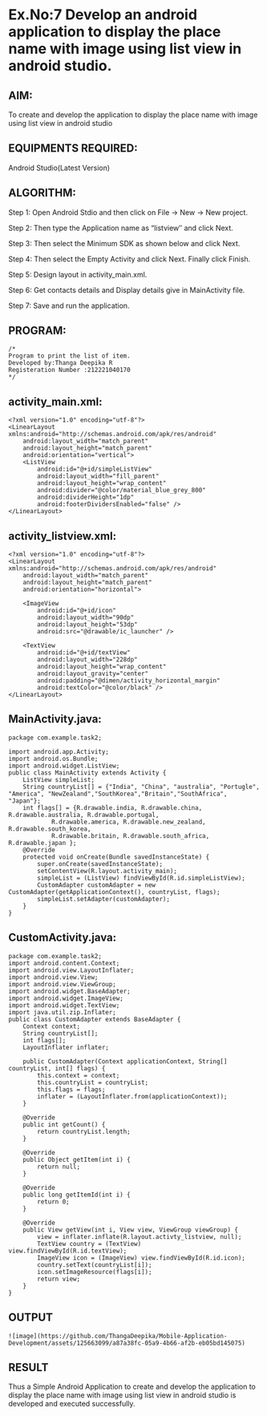 
# Ex.No:7 Develop an android application to display the place name with image using list view in android studio.


## AIM:

To create and develop the application to display the place name with image using list view in android studio

## EQUIPMENTS REQUIRED:

Android Studio(Latest Version)

## ALGORITHM:

Step 1: Open Android Stdio and then click on File -> New -> New project.

Step 2: Then type the Application name as “listview″ and click Next. 

Step 3: Then select the Minimum SDK as shown below and click Next.

Step 4: Then select the Empty Activity and click Next. Finally click Finish.

Step 5: Design layout in activity_main.xml.

Step 6: Get contacts details and Display details give in MainActivity file.

Step 7: Save and run the application.

## PROGRAM:
```
/*
Program to print the list of item.
Developed by:Thanga Deepika R
Registeration Number :212221040170
*/
```
## activity_main.xml:
```
<?xml version="1.0" encoding="utf-8"?>
<LinearLayout xmlns:android="http://schemas.android.com/apk/res/android"
    android:layout_width="match_parent"
    android:layout_height="match_parent"
    android:orientation="vertical">
    <ListView
        android:id="@+id/simpleListView"
        android:layout_width="fill_parent"
        android:layout_height="wrap_content"
        android:divider="@color/material_blue_grey_800"
        android:dividerHeight="1dp"
        android:footerDividersEnabled="false" />
</LinearLayout>
```
## activity_listview.xml:
```
<?xml version="1.0" encoding="utf-8"?>
<LinearLayout xmlns:android="http://schemas.android.com/apk/res/android"
    android:layout_width="match_parent"
    android:layout_height="match_parent"
    android:orientation="horizontal">

    <ImageView
        android:id="@+id/icon"
        android:layout_width="90dp"
        android:layout_height="53dp"
        android:src="@drawable/ic_launcher" />

    <TextView
        android:id="@+id/textView"
        android:layout_width="228dp"
        android:layout_height="wrap_content"
        android:layout_gravity="center"
        android:padding="@dimen/activity_horizontal_margin"
        android:textColor="@color/black" />
</LinearLayout>
```
## MainActivity.java:
```
package com.example.task2;

import android.app.Activity;
import android.os.Bundle;
import android.widget.ListView;
public class MainActivity extends Activity {
    ListView simpleList;
    String countryList[] = {"India", "China", "australia", "Portugle", "America", "NewZealand","SouthKorea","Britain","SouthAfrica", "Japan"};
    int flags[] = {R.drawable.india, R.drawable.china, R.drawable.australia, R.drawable.portugal,
            R.drawable.america, R.drawable.new_zealand, R.drawable.south_korea,
            R.drawable.britain, R.drawable.south_africa, R.drawable.japan };
    @Override
    protected void onCreate(Bundle savedInstanceState) {
        super.onCreate(savedInstanceState);
        setContentView(R.layout.activity_main);
        simpleList = (ListView) findViewById(R.id.simpleListView);
        CustomAdapter customAdapter = new CustomAdapter(getApplicationContext(), countryList, flags);
        simpleList.setAdapter(customAdapter);
    }
}
```
## CustomActivity.java:
```
package com.example.task2;
import android.content.Context;
import android.view.LayoutInflater;
import android.view.View;
import android.view.ViewGroup;
import android.widget.BaseAdapter;
import android.widget.ImageView;
import android.widget.TextView;
import java.util.zip.Inflater;
public class CustomAdapter extends BaseAdapter {
    Context context;
    String countryList[];
    int flags[];
    LayoutInflater inflater;

    public CustomAdapter(Context applicationContext, String[] countryList, int[] flags) {
        this.context = context;
        this.countryList = countryList;
        this.flags = flags;
        inflater = (LayoutInflater.from(applicationContext));
    }

    @Override
    public int getCount() {
        return countryList.length;
    }

    @Override
    public Object getItem(int i) {
        return null;
    }

    @Override
    public long getItemId(int i) {
        return 0;
    }

    @Override
    public View getView(int i, View view, ViewGroup viewGroup) {
        view = inflater.inflate(R.layout.activty_listview, null);
        TextView country = (TextView) view.findViewById(R.id.textView);
        ImageView icon = (ImageView) view.findViewById(R.id.icon);
        country.setText(countryList[i]);
        icon.setImageResource(flags[i]);
        return view;
    }
}
```



## OUTPUT
```
![image](https://github.com/ThangaDeepika/Mobile-Application-Development/assets/125663099/a87a38fc-05a9-4b66-af2b-eb05bd145075)
```




## RESULT
Thus a Simple Android Application to create and develop the application to display the place name with image using list view in android studio is developed and executed successfully.
